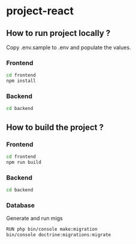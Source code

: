 # project-react
## How to run project locally ?

Copy .env.sample to .env and populate the values.

### Frontend

```bash
cd frontend
npm install
```

### Backend

```bash
cd backend
```


## How to build the project ?

### Frontend

```bash
cd frontend
npm run build
```

### Backend

```bash
cd backend
```

### Database
Generate and run migs

```bash
RUN php bin/console make:migration 
bin/console doctrine:migrations:migrate
```